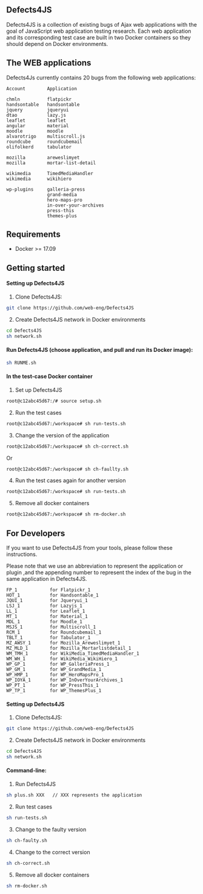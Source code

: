 Defects4JS
-------------------
Defects4JS is a collection of existing bugs of Ajax web applications with the goal of JavaScript web application testing research. Each web application and its corresponding test case are built in two Docker containers so they should depend on Docker environments. 




The WEB applications
---------------
Defects4Js currently contains 20 bugs from the following web applications:

```
Account        Application    

chmln          flatpickr   
handsontable   handsontable   
jquery         jqueryui    
dtao           lazy.js             
leaflet        leaflet                          
angular        material             
moodle         moodle       
alvarotrigo    multiscroll.js      
roundcube      roundcubemail        
olifolkerd     tabulator           
        
mozilla        areweslimyet         
mozilla        mortar-list-detail  

wikimedia      TimedMediaHandler 
wikimedia      wikihiero

wp-plugins     galleria-press
               grand-media 
               hero-maps-pro
               in-over-your-archives
               press-this
               themes-plus 
```

Requirements
-----------------
 - Docker >= 17.09
 
Getting started
-----------------
#### Setting up Defects4JS
1. Clone Defects4JS:
```bash
git clone https://github.com/web-eng/Defects4JS
```
2. Create Defects4JS network in Docker environments
```bash
cd Defects4JS
sh network.sh
```
#### Run Defects4JS (choose application, and pull and run its Docker image):
```bash
sh RUNME.sh
```
#### In the test-case Docker container   
1. Set up Defects4JS    
```bash
root@c12abc45d67:/# source setup.sh
```
2. Run the test cases
```bash
root@c12abc45d67:/workspace# sh run-tests.sh
```
3. Change the version of the application
```bash
root@c12abc45d67:/workspace# sh ch-correct.sh
```
Or
```bash
root@c12abc45d67:/workspace# sh ch-faullty.sh
```
4. Run the test cases again for another version
```bash
root@c12abc45d67:/workspace# sh run-tests.sh
```
5. Remove all docker containers
```bash
root@c12abc45d67:/workspace# sh rm-docker.sh
```

For Developers
-----------------

If you want to use Defects4JS from your tools, please follow these instructions.


Please note that we use an abbreviation to represent the application or plugin ,and the appending number to represent the index of the bug in the same application in Defects4JS.
```
FP_1            for Flatpickr_1
HOT_1           for Handsontable_1
JQUI_1          for Jqueryui_1
LSJ_1           for Lazyjs_1
LL_1            for Leaflet_1
MT_1            for Material_1
MDL_1           for Moodle_1
MSJS_1          for Multiscroll_1
RCM_1           for Roundcubemail_1
TBLT_1          for Tabulator_1
MZ_AWSY_1       for Mozilla_Areweslimyet_1
MZ_MLD_1        for Mozilla_Mortarlistdetail_1
WM_TMH_1        for WikiMedia_TimedMediaHandler_1
WM_WH_1         for WikiMedia_WikiHiero_1
WP_GP_1         for WP_GalleriaPress_1
WP_GM_1         for WP_GrandMedia_1
WP_HMP_1        for WP_HeroMapsPro_1
WP_IOYA_1       for WP_InOverYourArchives_1
WP_PT_1         for WP_PressThis_1
WP_TP_1         for WP_ThemesPlus_1
```

#### Setting up Defects4JS
1. Clone Defects4JS:
```bash
git clone https://github.com/web-eng/Defects4JS
```
2. Create Defects4JS network in Docker environments
```bash
cd Defects4JS
sh network.sh
```
#### Command-line:
1. Run Defects4JS
```bash
sh plus.sh XXX   // XXX represents the application
```
2. Run test cases
```bash
sh run-tests.sh
```
3. Change to the faulty version
```bash
sh ch-faulty.sh
```
4. Change to the correct version
```bash
sh ch-correct.sh
```

5. Remove all docker containers
```bash
sh rm-docker.sh
```
